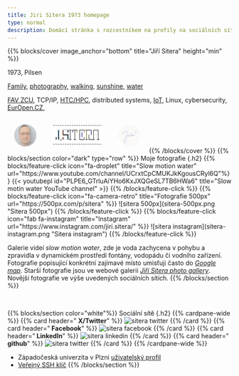 ```yaml
---
title: Jiri Sitera 1973 homepage
type: normal
description: Domácí stránka s rozcestníkem na profily na sociálních sítích Jiří Sitera 1973, videa (slow motion water), fotografie a odkazy na další informace.
---
```


{{% blocks/cover image_anchor="bottom" title="Jiří Sitera" height="min" %}}
<p class="lead mt-3 mb-3">
1973, Pilsen
</p>
<p class="lead mt-3 mb-3">
<a href="/">Family</a>,
<a href="#td-block-1">photography</a>,
<a href="https://www.sports-tracker.com/view_profile/ji%C5%99%C3%ADsitera">walking</a>,
<a href="https://500px.com/photo/1106113516/the-wonderful-light-and-the-endless-energy-of-the-sea.-by-jiri-sitera">sunshine</a>,
<a href="https://www.youtube.com/channel/UCrxtCpCMUKJkKgousCRyl6Q">water</a>
</p>
<p class="lead mt-3 mb-3">
<a href="https://fav.zcu.cz">FAV ZCU</a>,
TCP/IP,
<a href="https://metacentrum.cz">HTC/HPC</a>,
distributed systems,
<a href="https://iotlab.zcu.cz">IoT</a>,
Linux, cybersecurity,
<a href="https://europen.cz">EurOpen.CZ</a>,
</p>
<img style="opacity: 0.6;height:50px;margin:15px;" src="Jiri-face-round.png">
<img style="background:rgba(255, 255, 255, 0.5);height:50px;margin:15px;" src="ASCIIpodpis-transparent.png">
<img style="opacity: 0.6;height:50px;margin:15px;" src="Jiri-sign-round.png">
{{% /blocks/cover %}}
{{% blocks/section color="dark" type="row" %}}
Moje fotografie
{.h2}
{{% blocks/feature-click icon="fa-droplet" title="Slow motion water"
url="https://www.youtube.com/channel/UCrxtCpCMUKJkKgousCRyl6Q"%}}
{{< youtubepl id="PLPE6_GTrluAiYHo6KxJXQGeSL7TB6HWa6" title="Slow motin water YouTube channel" >}}
{{% /blocks/feature-click %}}
{{% blocks/feature-click icon="fa-camera-retro" title="Fotografie 500px" url="https://500px.com/p/sitera" %}}
![sitera 500px](sitera-500px.png "Sitera 500px")
{{% /blocks/feature-click %}}
{{% blocks/feature-click icon="fab fa-instagram" title="Instagram" url="https://www.instagram.com/jiri.sitera/" %}}
![sitera instagram](sitera-instagram.png "Sitera instagram")
{{% /blocks/feature-click %}}

Galerie videí *slow motion water*, zde je voda zachycena v pohybu a zpravidla v dynamickém prostředí fontány, vodopádu či vodního zařízení. Fotografie popisující konkrétní zajímavé místo umisťuji často do *[Google map](https://www.google.com/maps/contrib/113020041194461814335/photos)*. Starší fotografie jsou ve webové galerii *[Jiří Sitera photo gallery](http://home.zcu.cz/~sitera/gallery/)*. Novější fotografie ve výše uvedených sociálních sítích.
{{% /blocks/section %}}

<br>

{{% blocks/section color="white"%}}
Sociální sítě
{.h2}
{{% cardpane-wide %}}
  {{% card header="<i class='fab fa-twitter'></i> **X/Twitter**" %}}
  ![sitera twitter](sitera-twitter.png "Sitera twitter")
  <a href="https://twitter.com/jiri_sitera" class="stretched-link"></a>
  {{% /card %}}
  {{% card header="**<i class='fab fa-facebook'></i> Facebook**" %}}
  ![sitera facebook](sitera-facebook.png "Sitera facebook")
  <a href="https://www.facebook.com/jiri.sitera/" class="stretched-link"></a>
  {{% /card %}}
  {{% card header="**<i class='fab fa-linkedin'></i> LinkedIn**" %}}
  ![sitera linkedin](sitera-linkedin.png "Sitera linkedin")
  <a href="https://www.linkedin.com/in/jiri-sitera-04890912/" class="stretched-link"></a>
  {{% /card %}}
  {{% card header="**<i class='fab fa-github'></i> github**" %}}
  ![sitera twitter](sitera-github.png "Sitera github")
  <a href="https://github.com/jsitera" class="stretched-link"></a>
  {{% /card %}}
{{% /cardpane-wide %}}
- Západočeská univerzita v Plzni [uživatelský profil](https://home.zcu.cz/~sitera/)
- [Veřejný SSH klíč](/jiri/data/id_jiri.sitera.pub)
{{% /blocks/section %}}
